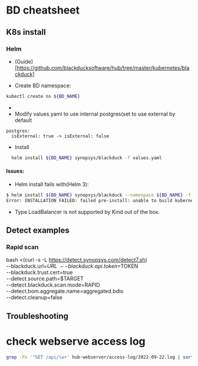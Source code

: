 # BD cheatsheet

## K8s install

### Helm

* (Guide)[https://github.com/blackducksoftware/hub/tree/master/kubernetes/blackduck]

* Create BD namespace:
```bash
kubectl create ns ${BD_NAME}
```

*
* Modify values.yaml to use internal postgres(set to use external by default
```
postgres:
  isExternal: true -> isExternal: false
```

* Install
```bash
  helm install ${BD_NAME} synopsys/blackduck -f values.yaml
```

#### Issues:
* Helm install fails with(Helm 3):
```bash
$ helm install ${BD_NAME} synopsys/blackduck --namespace ${BD_NAME} -f ${BD_SIZE}.yaml --set tlsCertSecretName=${BD_NAME}-blackduck-webserver-certificate
Error: INSTALLATION FAILED: failed pre-install: unable to build kubernetes object for pre-install hook blackduck/templates/postgres-config.yaml: error validating "": error validating data: unknown object type "nil" in ConfigMap.data.HUB_POSTGRES_HOST
```
* Type LoadBalancer is not supported by Kind out of the box.

## Detect examples

### Rapid scan

bash <(curl -s -L https://detect.synopsys.com/detect7.sh) \
--blackduck.url=$URL \
--blackduck.api.token=$TOKEN \
--blackduck.trust.cert=true \
--detect.source.path=$TARGET \
--detect.blackduck.scan.mode=RAPID \
--detect.bom.aggregate.name=aggregated.bdio \
--detect.cleanup=false

## Troubleshooting

# check webserve access log
```bash
grep -Po '"GET /api/\w+' hub-webserver/access-log/2022-09-22.log | sort | uniq -c | sort -rn | head
```
